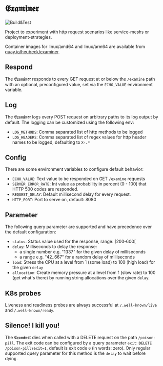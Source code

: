 # 𝕰𝖝𝖆𝖒𝖎𝖓𝖊𝖗

![Build&Test](https://github.com/heubeck/examiner/actions/workflows/ci.yaml/badge.svg)

Project to experiment with http request scenarios like service-meshs or deployment-strategies.

Container images for linux/amd64 and linux/arm64 are available from [quay.io/heubeck/examiner](https://quay.io/repository/heubeck/examiner?tab=tags).

## Respond

The 𝕰𝖝𝖆𝖒𝖎𝖓𝖊𝖗 responds to every GET request at or below the `/examine` path with an optional, preconfigured value, set via the `ECHO_VALUE` environment variable.

## Log

The 𝕰𝖝𝖆𝖒𝖎𝖓𝖊𝖗 logs every POST request on arbitrary paths to its log output by default.
The logging can be customized using the following env:
* `LOG_METHODS`: Comma separated list of http methods to be logged
* `LOG_HEADERS`: Comma separated list of regex values for http header names to be logged, defaulting to `X-.*`

## Config

There are some environment variables to configure default behavior:

* `ECHO_VALUE`: Text value to be responded on GET `/examine` requests
* `SERVER_ERROR_RATE`: Int value as probability in percent (0 - 100) that HTTP 500 codes are responded.
* `REQUEST_DELAY`: Default millisecond delay for every request.
* `HTTP_PORT`: Port to serve on, default: 8080

## Parameter

The following query parameter are supported and have precedence over the default configuration:

* `status`: Status value used for the response, range: [200-600[
* `delay`: Milliseconds to delay the response:
  * a single number e.g. "1337" for the given delay of milliseconds
  * a range e.g. "42..667" for a random delay of milliseconds
* `load`: Stress the CPU at a level from 1 (some load) to 100 (high load) for the given `delay`
* `allocation`: Create memory pressure at a level from 1 (slow rate) to 100 (get what's there) by running string allocations over the given `delay`.

## K8s probes

Liveness and readiness probes are always successful at `/.well-known/live` and `/.well-known/ready`.

## Silence! I kill you!

The 𝕰𝖝𝖆𝖒𝖎𝖓𝖊𝖗 dies when called with a DELETE request on the path `/poison-pill`.
The exit code can be configured by a query parameter `exit`: `DELETE /poison-pill?exit=1`, default is exit code `0` (in words: zero).
Only regular supported query parameter for this method is the `delay` to wait before dying.

